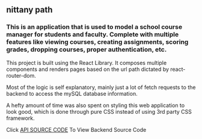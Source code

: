 ## nittany path
### This is an application that is used to model a school course manager for students and faculty. Complete with multiple features like viewing courses, creating assignments, scoring grades, dropping courses, proper authentication, etc. 

This project is built using the React Library. It composes multiple components and renders pages based on the url path dictated by react-router-dom. 

Most of the logic is self explanatory, mainly just a lot of fetch requests to the backend to access the mySQL database information.

A hefty amount of time was also spent on styling this web application to look good, which is done through pure CSS instead of using 3rd party CSS framework.

Click [API SOURCE CODE](https://github.com/flaskur/nittany_path_api) To View Backend Source Code
